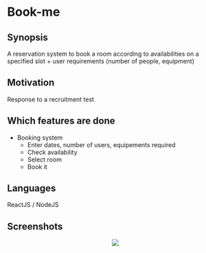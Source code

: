# Book-me

## Synopsis

A reservation system to book a room according to availabilities on a specified slot + user requirements
(number of people, equipment)

## Motivation

Response to a recruitment test

## Which features are done

* Booking system
  * Enter dates, number of users, equipements required
  * Check availability
  * Select room
  * Book it

## Languages

ReactJS / NodeJS

## Screenshots

<p align="center"><img src="https://user-images.githubusercontent.com/23556987/32992820-a830aabc-cd4f-11e7-944c-5e394ac8e08b.png"></p>

